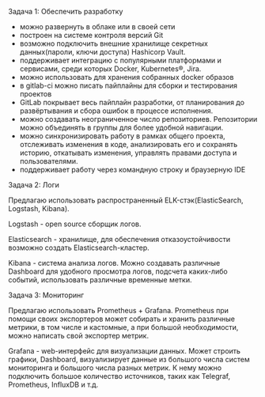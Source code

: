 Задача 1: Обеспечить разработку

- можно развернуть в облаке или в своей сети
- построен на системе контроля версий Git
- возможно подключить внешние хранилище секретных данных(пароли, ключи доступа) Hashicorp Vault.
- поддерживает интеграцию с популярными платформами и сервисами, среди которых Docker, Kubernetes®, Jira.
- можно использовать для хранения собранных docker образов
- в gitlab-ci можно писать пайплайны для сборки и тестирования проектов
- GitLab покрывает весь пайплайн разработки, от планирования до развёртывания и сбора ошибок в процессе исполнения. 
- можно создавать неограниченное число репозиториев. Репозитории можно объединять в группы для более удобной навигации.
- можно синхронизировать работу в рамках общего проекта, отслеживать изменения в коде, анализировать его и сохранять 
 историю, откатывать изменения, управлять правами доступа и пользователями.
- поддерживает работу через командную строку и браузерную IDE


Задача 2: Логи

Предлагаю использовать распространенный ELK-стэк(ElasticSearch, Logstash, Kibana).

Logstash - open source сборщик логов.

Elasticsearch - хранилище, для обеспечения отказоустойчивости возможно создать Elasticsearch-кластер.

Kibana - система анализа логов. Можно создавать различные Dashboard 
для удобного просмотра логов, подсчета каких-либо событий, использовать различные временные метки.


Задача 3: Мониторинг

Предлагаю использовать Prometheus + Grafana.
Prometheus при помощи своих экспортеров может собирать и хранить различные метрики, в том числе и кастомные, а при большой 
необходимости, можно написать свой экспортер метрик.


Grafana - web-интерфейс для визуализации данных. Может строить графики, Dashboard, визуализирует данные из большого числа 
систем мониторинга и большого числа разных метрик. К нему можно подключить большое количество источников, 
таких как Telegraf, Prometheus, InfluxDB и т.д.




